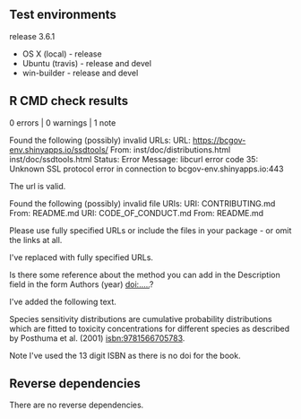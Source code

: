 ## Test environments

release 3.6.1

* OS X (local) - release
* Ubuntu (travis) - release and devel
* win-builder - release and devel

## R CMD check results

0 errors | 0 warnings | 1 note

Found the following (possibly) invalid URLs:
  URL: https://bcgov-env.shinyapps.io/ssdtools/
    From: inst/doc/distributions.html
          inst/doc/ssdtools.html
    Status: Error
    Message: libcurl error code 35:
      	Unknown SSL protocol error in connection to bcgov-env.shinyapps.io:443

The url is valid.

Found the following (possibly) invalid file URIs:
   URI: CONTRIBUTING.md
     From: README.md
   URI: CODE_OF_CONDUCT.md
     From: README.md

Please use fully specified URLs or include the files in your package - or omit the links at all.

I've replaced with fully specified URLs.

Is there some reference about the method you can add in the Description field in the form Authors (year) <doi:.....>?

I've added the following text.

  Species sensitivity distributions are 
  cumulative probability distributions which are fitted to 
  toxicity concentrations for different species as described by
  Posthuma et al. (2001) <isbn:9781566705783>.

Note I've used the 13 digit ISBN as there is no doi for the book.

## Reverse dependencies

There are no reverse dependencies.
